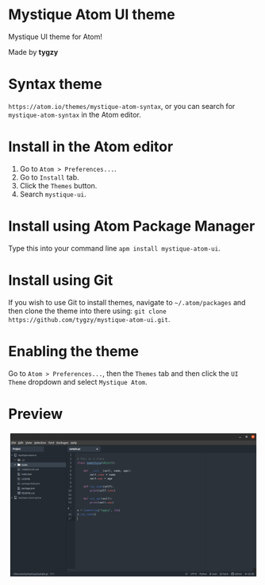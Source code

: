 # Mystique Atom UI theme

Mystique UI theme for Atom!

Made by __tygzy__

# Syntax theme

`https://atom.io/themes/mystique-atom-syntax`, or you can search for `mystique-atom-syntax` in the Atom editor.

# Install in the Atom editor

1. Go to `Atom > Preferences...`.
2. Go to `Install` tab.
3. Click the `Themes` button.
4. Search `mystique-ui`.

# Install using Atom Package Manager

Type this into your command line `apm install mystique-atom-ui`.

# Install using Git

If you wish to use Git to install themes, navigate to `~/.atom/packages` and then clone the theme into there using: `git clone https://github.com/tygzy/mystique-atom-ui.git`.

# Enabling the theme

Go to `Atom > Preferences...`, then the `Themes` tab and then click the `UI Theme` dropdown and select `Mystique Atom`.

# Preview

![Preview image 1](/assets/preview-1.png)

